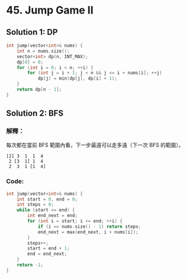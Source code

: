 # 45. Jump Game II

## Solution 1: DP

```cpp
int jump(vector<int>& nums) {
    int n = nums.size();
    vector<int> dp(n, INT_MAX);
    dp[0] = 0;
    for (int i = 0; i < n; ++i) {
        for (int j = i + 1; j < n && j <= i + nums[i]; ++j)
            dp[j] = min(dp[j], dp[i] + 1);
    }
    return dp[n - 1];
}
```

## Solution 2: BFS

### 解釋：

每次都在當前 BFS 範圍內看，下一步最遠可以走多遠（下一次 BFS 的範圍）。

```
[2] 3  1  1  4
 2 [3  1] 1  4
 2  3  1 [1  4]
```

### Code:

```cpp
int jump(vector<int>& nums) {
    int start = 0, end = 0;
    int steps = 0;
    while (start <= end) {
        int end_next = end;
        for (int i = start; i <= end; ++i) {
            if (i == nums.size() - 1) return steps;
            end_next = max(end_next, i + nums[i]);
        }
        steps++;
        start = end + 1;
        end = end_next;
    }
    return -1;
}
```
